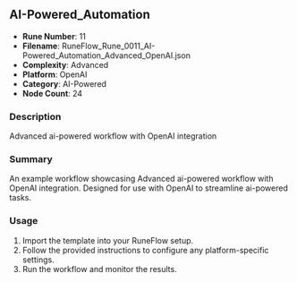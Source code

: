 ## AI-Powered_Automation

- **Rune Number**: 11
- **Filename**: RuneFlow_Rune_0011_AI-Powered_Automation_Advanced_OpenAI.json
- **Complexity**: Advanced
- **Platform**: OpenAI
- **Category**: AI-Powered
- **Node Count**: 24

### Description
Advanced ai-powered workflow with OpenAI integration

### Summary
An example workflow showcasing Advanced ai-powered workflow with OpenAI integration. Designed for use with OpenAI to streamline ai-powered tasks.

### Usage
1. Import the template into your RuneFlow setup.
2. Follow the provided instructions to configure any platform-specific settings.
3. Run the workflow and monitor the results.

